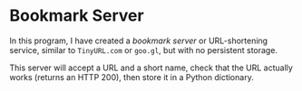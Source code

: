 # Bookmark Server

In this program, I have created a *bookmark server* or URL-shortening service,
similar to `TinyURL.com` or `goo.gl`, but with no persistent storage.

This server will accept a URL and a short name, check that the URL actually
works (returns an HTTP 200), then store it in a Python dictionary.

